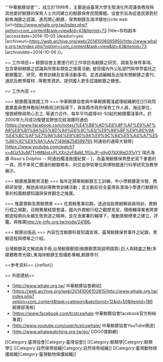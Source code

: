 '''中華鯨豚協會'''，成立於1998年，主要是由臺灣大學生態演化所周蓮香教授與其他愛好鯨豚的保育人士共同建立的鯨豚保育民間團體。協會宗旨為促進民眾對於鯨魚海豚之認識，進而關心鯨豚，保育鯨豚及海洋棲地<ref>{{cite web |url=http://www.whale.org.tw/index.php?option=com_content&task=view&id=43&Itemid=73 |title=存档副本 |accessdate=2014-10-05 |deadurl=yes |archiveurl=https://web.archive.org/web/20141006085950/http://www.whale.org.tw/index.php?option=com_content&task=view&id=43&Itemid=73 |archivedate=2014-10-06 }}</ref>。<br />

== 工作項目== 
鯨豚協會主要進行的工作項目為鯨豚之研究、調查及保育事項。包含舉辦鯨豚之認識與欣賞各類型之推廣活動; 接受國內外公私部門與學界委託之鯨豚鑑定、研究、教育訓練及宣導活動事項。並透過編輯及出版有關鯨豚之書刊、通訊及教學媒材...等教育資訊，提供國人更多認識鯨豚之機會。<br />

== 工作內容 ==
 
=== 鯨豚擱淺救援工作 ===
中華鯨豚協會與中華鯨豚擱淺處理組織網在[[行政院農業委員會林務局|林務局]]的指導下，與各縣市政府保育工作人員，海巡單位，搜救總隊與熱心志工..等通力合作，每年平均處理40-50起的鯨豚擱淺事件。於2000年九月成功復健並野放花紋海豚阿通伯<ref>[https://www.facebook.com/notes/%E4%B8%AD%E8%8F%AF%E9%AF%A8%E8%B1%9A%E5%8D%94%E6%9C%83/%E9%98%BF%E9%80%9A%E4%BC%AF%E7%9A%84%E9%80%9A%E9%9C%84%E5%A4%A7%E5%86%92%E9%9A%AA/714968258599795 阿通伯的通霄大冒險]</ref><ref>[https://www.youtube.com/watch?v=4Gz53uM7THM&list=PLXXn2vF8aM_1fGpJP-g9yD74XWeD31yYY 瑞氏海豚 Risso's Dolphin -- 阿通伯擱淺救援紀實-- ]</ref>，為臺灣鯨豚保育歷史寫下重要的一頁。而不幸死亡擱淺的鯨豚標本，則交由學術單位與博物館進行科學研究及教學展示。

=== 鯨豚推廣教育活動 ===
每年定期舉辦鯨豚志工訓練，中小學鯨豚夏令營，教師研習營，解說員培訓等教育訓練活動；並主動前往全臺灣各濱海小學進行鯨豚列車的校園鯨豚知識與保育觀念之推廣。

=== 推廣賞鯨及賞鯨標章 ===
在賞鯨產業初期，透過協助賞鯨解說員培訓，賞鯨行程之規劃，召開異業結盟會議，國內外賞鯨行程之觀摩見習，積極輔導業者將賞鯨遊程朝向永續生態旅遊之精神。並在漁業署的輔導下，推動賞鯨標章之建立，評鑑，與推廣<ref>http://e-info.org.tw/node/24186</ref>。

=== 鯨豚出版品 ===
內容包含鯨豚科普知識宣導，臺灣鯨豚保育事件之紀錄，賞鯨遊程與標章之介紹。

台灣鯨豚英文解說員手冊,台灣鯨豚郵摺(鯨豚郵票與說明摺頁),巨人與精靈之舞(多媒體教育光碟),東海岸鯨豚生態攝影專輯,鯨豚季刊

==参考资料==
{{reflist}}

== 外部連結==
* [http://www.whale.org.tw/ 中華鯨豚協會網站]
* [https://web.archive.org/web/20141006102815/http://www.whale.org.tw/index.php?option=com_content&task=category&sectionid=12&id=50&Itemid=186 鯨豚部落格]
* [https://www.facebook.com/tcstcswhale 中華鯨豚協會facebook官方粉絲專頁]
* [http://www.youtube.com/user/tcstcswhale/ 中華鯨豚協會YouTube頻道]
* [http://www.whalewatching.org.tw/go/ GOGO賞鯨網]

[[Category:臺灣協會|Category:臺灣協會]]
[[Category:鯨類學|Category:鯨類學]]
[[Category:自然保育組織|Category:自然保育組織]]
[[Category:臺灣動物保護組織|Category:臺灣動物保護組織]]